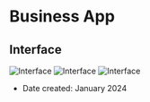 # Business App

## Interface
![Interface](https://raw.githubusercontent.com/luqmanherifa/62teknologi-frontend-test-luqman-al-hakim/main/screenshot-1.png)
![Interface](https://raw.githubusercontent.com/luqmanherifa/62teknologi-frontend-test-luqman-al-hakim/main/screenshot-2.png)
![Interface](https://raw.githubusercontent.com/luqmanherifa/62teknologi-frontend-test-luqman-al-hakim/main/screenshot-3.png)  

- Date created: January 2024
